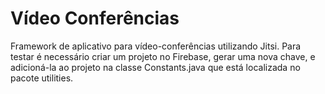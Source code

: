 # Vídeo Conferências

Framework de aplicativo para vídeo-conferências utilizando Jitsi. Para testar é necessário criar um projeto
no Firebase, gerar uma nova chave, e adicioná-la ao projeto na classe Constants.java que está localizada no
pacote utilities.

